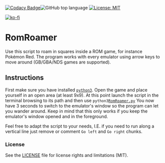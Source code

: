[![Codacy Badge](https://api.codacy.com/project/badge/Grade/d98aee71611a42dba0b510d5639b6aa3)](https://www.codacy.com/app/rob93c/RomRoamer?utm_source=github.com&amp;utm_medium=referral&amp;utm_content=rob93c/RomRoamer&amp;utm_campaign=Badge_Grade)![GitHub top language](https://img.shields.io/github/languages/top/rob93c/RomRoamer.svg) [![License: MIT](https://img.shields.io/badge/License-MIT-yellow.svg)](https://opensource.org/licenses/MIT) 

[![ko-fi](https://www.ko-fi.com/img/githubbutton_sm.svg)](https://ko-fi.com/Y8Y2UIWJ)

# RomRoamer

Use this script to roam in squares inside a ROM game, for instance Pokémon Red.
The program works with every emulator using arrow keys to move around (GB/GBA/NDS games are supported).

## Instructions

First make sure you have installed [`python3`](https://www.python.org/downloads/).
Open the game and place yourself in an open area (at least 9x9).
At this point launch the script in the terminal browsing to its path and then use 
`python3`[`RomRoamer.py`](https://github.com/rob93c/RomRoamer/blob/master/RomRoamer.py)
You now have 3 seconds to switch to the emulator's window so the program can let you wander around.
Keep in mind that this only works if you keep the emulator's window opened and in the foreground.

Feel free to adapt the script to your needs, I.E. if you need to run along a vertical line just remove or comment `Go left` and `Go right` chunks.


### License

See the [LICENSE](https://github.com/rob93c/RomRoamer/blob/master/LICENSE.md) file for license rights and limitations (MIT).